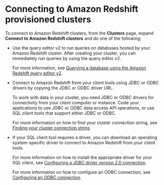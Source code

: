 # Connecting to Amazon Redshift provisioned clusters<a name="connection"></a>

To connect to Amazon Redshift clusters, from the **Clusters** page, expand **Connect to Amazon Redshift clusters** and do one of the following:
+ Use the query editor v2 to run queries on databases hosted by your Amazon Redshift cluster\. After creating your cluster, you can immediately run queries by using the query editor v2\.

  For more information, see [Querying a database using the Amazon Redshift query editor v2](https://docs.aws.amazon.com/redshift/latest/mgmt/query-editor-v2.html)\.
+ Connect to Amazon Redshift from your client tools using JDBC or ODBC drivers by copying the JDBC or ODBC driver URL\.

  To work with data in your cluster, you need JDBC or ODBC drivers for connectivity from your client computer or instance\. Code your applications to use JDBC or ODBC data access API operations, or use SQL client tools that support either JDBC or ODBC\.

  For more information on how to find your cluster connection string, see [Finding your cluster connection string](https://docs.aws.amazon.com/redshift/latest/mgmt/configuring-connections.html#connecting-drivers.html)\.
+ If your SQL client tool requires a driver, you can download an operating system\-specific driver to connect to Amazon Redshift from your client tools\.

  For more information on how to install the appropriate driver for your SQL client, see [Configuring a JDBC driver version 2\.0 connection](https://docs.aws.amazon.com/redshift/latest/mgmt/jdbc20-install.html)\.

  For more information on how to configure an ODBC connection, see [Configuring an ODBC connection](https://docs.aws.amazon.com/redshift/latest/mgmt/configure-odbc-connection.html)\.